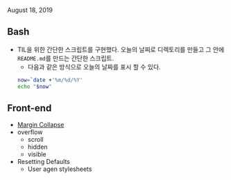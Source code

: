 August 18, 2019

## Bash
  * TIL을 위한 간단한 스크립트를 구현했다. 오늘의 날찌로 디렉토리를 만들고 그 안에 `README.md`를 만드는 간단한 스크립트. 
    + 다음과 같은 방식으로 오늘의 날짜를 표시 할 수 있다.
	```bash
	now=`date +'%m/%d/%Y'
    echo "$now"
    ```

## Front-end
- [Margin Collapse](https://discuss.codecademy.com/t/collapsing-margins/365328)
- overflow
  * scroll
  * hidden
  * visible
- Resetting Defaults
  * User agen stylesheets
